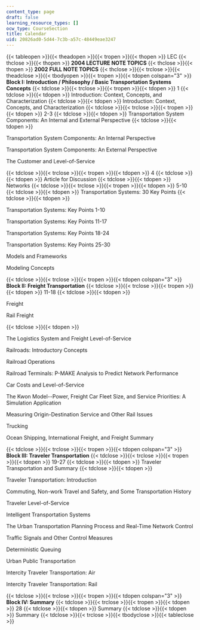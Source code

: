 ```yaml
---
content_type: page
draft: false
learning_resource_types: []
ocw_type: CourseSection
title: Calendar
uid: 20826ad0-5d44-7c3b-a57c-48449eae3247
---
```

{{< tableopen >}}{{< theadopen >}}{{< tropen >}}{{< thopen >}}
LEC
{{< thclose >}}{{< thopen >}}
**2004 LECTURE NOTE TOPICS**
{{< thclose >}}{{< thopen >}}
**2002 FULL NOTE TOPICS**
{{< thclose >}}{{< trclose >}}{{< theadclose >}}{{< tbodyopen >}}{{< tropen >}}{{< tdopen colspan="3" >}}
**Block I: Introduction / Philosophy / Basic Transportation Systems Concepts**
{{< tdclose >}}{{< trclose >}}{{< tropen >}}{{< tdopen >}}
1
{{< tdclose >}}{{< tdopen >}}
Introduction: Context, Concepts, and Characterization
{{< tdclose >}}{{< tdopen >}}
Introduction: Context, Concepts, and Characterization
{{< tdclose >}}{{< trclose >}}{{< tropen >}}{{< tdopen >}}
2-3
{{< tdclose >}}{{< tdopen >}}
Transportation System Components: An Internal and External Perspective
{{< tdclose >}}{{< tdopen >}}

Transportation System Components: An Internal Perspective

Transportation System Components: An External Perspective

The Customer and Level-of-Service

{{< tdclose >}}{{< trclose >}}{{< tropen >}}{{< tdopen >}}
4
{{< tdclose >}}{{< tdopen >}}
Article for Discussion
{{< tdclose >}}{{< tdopen >}}
Networks
{{< tdclose >}}{{< trclose >}}{{< tropen >}}{{< tdopen >}}
5-10
{{< tdclose >}}{{< tdopen >}}
Transportation Systems: 30 Key Points
{{< tdclose >}}{{< tdopen >}}

Transportation Systems: Key Points 1-10

Transportation Systems: Key Points 11-17

Transportation Systems: Key Points 18-24

Transportation Systems: Key Points 25-30

Models and Frameworks

Modeling Concepts

{{< tdclose >}}{{< trclose >}}{{< tropen >}}{{< tdopen colspan="3" >}}
**Block II: Freight Transportation**
{{< tdclose >}}{{< trclose >}}{{< tropen >}}{{< tdopen >}}
11-18
{{< tdclose >}}{{< tdopen >}}

Freight

Rail Freight

{{< tdclose >}}{{< tdopen >}}

The Logistics System and Freight Level-of-Service

Railroads: Introductory Concepts

Railroad Operations

Railroad Terminals: P-MAKE Analysis to Predict Network Performance

Car Costs and Level-of-Service

The Kwon Model--Power, Freight Car Fleet Size, and Service Priorities: A Simulation Application

Measuring Origin-Destination Service and Other Rail Issues

Trucking

Ocean Shipping, International Freight, and Freight Summary

{{< tdclose >}}{{< trclose >}}{{< tropen >}}{{< tdopen colspan="3" >}}
**Block III: Traveler Transportation**
{{< tdclose >}}{{< trclose >}}{{< tropen >}}{{< tdopen >}}
19-27
{{< tdclose >}}{{< tdopen >}}
Traveler Transportation and Summary
{{< tdclose >}}{{< tdopen >}}

Traveler Transportation: Introduction

Commuting, Non-work Travel and Safety, and Some Transportation History

Traveler Level-of-Service

Intelligent Transportation Systems

The Urban Transportation Planning Process and Real-Time Network Control

Traffic Signals and Other Control Measures

Deterministic Queuing

Urban Public Transportation

Intercity Traveler Transportation: Air

Intercity Traveler Transportation: Rail

{{< tdclose >}}{{< trclose >}}{{< tropen >}}{{< tdopen colspan="3" >}}
**Block IV: Summary**
{{< tdclose >}}{{< trclose >}}{{< tropen >}}{{< tdopen >}}
28
{{< tdclose >}}{{< tdopen >}}
Summary
{{< tdclose >}}{{< tdopen >}}
Summary
{{< tdclose >}}{{< trclose >}}{{< tbodyclose >}}{{< tableclose >}}